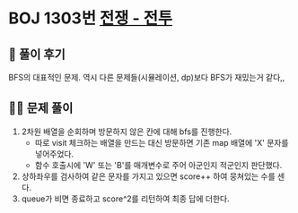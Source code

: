 # BOJ 1303번 [전쟁 - 전투](https://www.acmicpc.net/problem/1303)



## 🌈 풀이 후기

BFS의 대표적인 문제. 역시 다른 문제들(시뮬레이션, dp)보다 BFS가 재밌는거 같다,,

## 👩‍🏫 문제 풀이

1. 2차원 배열을 순회하며 방문하지 않은 칸에 대해 bfs를 진행한다.
   - 따로 visit 체크하는 배열을 만드는 대신 방문하면 기존 map 배열에 'X' 문자를 넣어주었다.
   - 함수 호출시에 'W' 또는 'B'를 매개변수로 주어 아군인지 적군인지 판단했다.
2. 상하좌우를 검사하여 같은 문자를 가지고 있으면 score++ 하여 뭉쳐있는 수를 센다.
3. queue가 비면 종료하고 score^2를 리턴하여 최종 답에 더한다.
